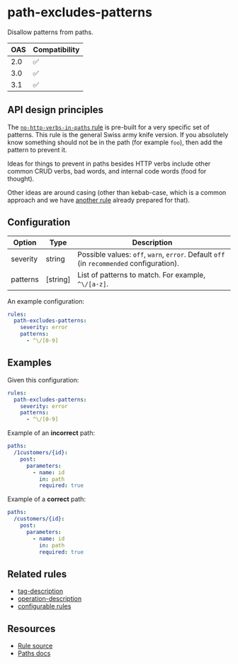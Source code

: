 # path-excludes-patterns

Disallow patterns from paths.

|OAS|Compatibility|
|---|---|
|2.0|✅|
|3.0|✅|
|3.1|✅|



## API design principles

The [`no-http-verbs-in-paths` rule](./no-http-verbs-in-paths.md) is pre-built for a very specific set of patterns.
This rule is the general Swiss army knife version.
If you absolutely know something should not be in the path (for example `foo`), then add the pattern to prevent it.

Ideas for things to prevent in paths besides HTTP verbs include other common CRUD verbs, bad words, and internal code words (food for thought).

Other ideas are around casing (other than kebab-case, which is a common approach and we have [another rule](./paths-kebab-case.md) already prepared for that).

## Configuration


|Option|Type|Description|
|---|---|---|
|severity|string|Possible values: `off`, `warn`, `error`. Default `off` (in `recommended` configuration).
|patterns|[string]|List of patterns to match. For example, `^\/[a-z]`.


An example configuration:

```yaml
rules:
  path-excludes-patterns:
    severity: error
    patterns:
      - ^\/[0-9]
```

## Examples

Given this configuration:

```yaml
rules:
  path-excludes-patterns:
    severity: error
    patterns:
      - ^\/[0-9]
```

Example of an **incorrect** path:

```yaml
paths:
  /1customers/{id}:
    post:
      parameters:
        - name: id
          in: path
          required: true
```

Example of a **correct** path:

```yaml
paths:
  /customers/{id}:
    post:
      parameters:
        - name: id
          in: path
          required: true
```

## Related rules

- [tag-description](./tag-description.md)
- [operation-description](./operation-description.md)
- [configurable rules](./configurable-rules.md)

## Resources

- [Rule source](https://github.com/Redocly/redocly-cli/blob/main/packages/core/src/rules/common/parameter-description.ts)
- [Paths docs](https://redocly.com/docs/openapi-visual-reference/paths/)
